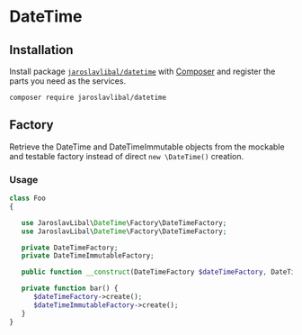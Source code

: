 # DateTime

## Installation

Install package [`jaroslavlibal/datetime`](https://packagist.org/packages/jaroslavlibal/datetime) with [Composer](https://getcomposer.org/) and register the parts you need as the services.

```
composer require jaroslavlibal/datetime
```

## Factory

Retrieve the DateTime and DateTimeImmutable objects from the mockable and testable factory instead of direct `new \DateTime()` creation.

### Usage
```php
class Foo
{

   use JaroslavLibal\DateTime\Factory\DateTimeFactory;  
   use JaroslavLibal\DateTime\Factory\DateTimeFactory;  

   private DateTimeFactory;
   private DateTimeImmutableFactory;

   public function __construct(DateTimeFactory $dateTimeFactory, DateTimeImmutableFactory $dateTimeImmutableFactory)

   private function bar() {
      $dateTimeFactory->create();
      $dateTimeImmutableFactory->create();
   }
}
```
